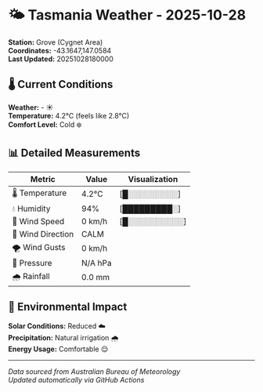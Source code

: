 # 🌤️ Tasmania Weather - 2025-10-28

**Station:** Grove (Cygnet Area)  
**Coordinates:** -43.1647,147.0584  
**Last Updated:** 20251028180000

## 🌡️ Current Conditions

**Weather:** - ☀️  
**Temperature:** 4.2°C (feels like 2.8°C)  
**Comfort Level:** Cold ❄️

## 📊 Detailed Measurements

| Metric | Value | Visualization |
|--------|-------|---------------|
| 🌡️ Temperature | 4.2°C | [█░░░░░░░░░] |
| 💧 Humidity | 94% | [█████████░] |
| 💨 Wind Speed | 0 km/h | [█░░░░░░░░░░] |
| 🧭 Wind Direction | CALM | |
| 🌪️ Wind Gusts | 0 km/h | |
| 🔽 Pressure | N/A hPa | |
| 🌧️ Rainfall | 0.0 mm | |

## 🌱 Environmental Impact

**Solar Conditions:** Reduced ☁️  
**Precipitation:** Natural irrigation 🌧️  
**Energy Usage:** Comfortable 😌

---
*Data sourced from Australian Bureau of Meteorology*  
*Updated automatically via GitHub Actions*
